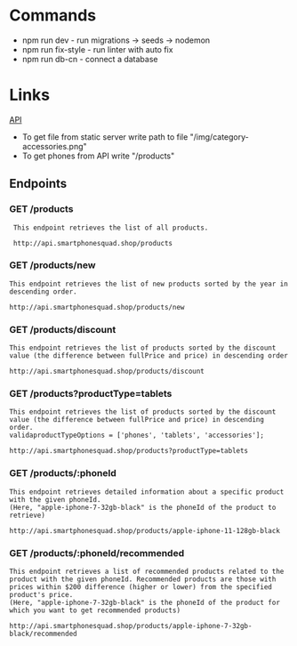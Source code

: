 # Commands

- npm run dev - run migrations -> seeds -> nodemon
- npm run fix-style - run linter with auto fix
- npm run db-cn - connect a database

# Links

[API](https://api.smartphonesquad.shop/products)

- To get file from static server write path to file "/img/category-accessories.png"
- To get phones from API write "/products"

## Endpoints

### GET /products
     This endpoint retrieves the list of all products.
     
     http://api.smartphonesquad.shop/products

### GET /products/new
    This endpoint retrieves the list of new products sorted by the year in descending order.
    
    http://api.smartphonesquad.shop/products/new

### GET /products/discount
    This endpoint retrieves the list of products sorted by the discount value (the difference between fullPrice and price) in descending order
    
    http://api.smartphonesquad.shop/products/discount

### GET /products?productType=tablets
    This endpoint retrieves the list of products sorted by the discount value (the difference between fullPrice and price) in descending order.
    validaproductTypeOptions = ['phones', 'tablets', 'accessories'];

    http://api.smartphonesquad.shop/products?productType=tablets

### GET /products/:phoneId
    This endpoint retrieves detailed information about a specific product with the given phoneId.
    (Here, "apple-iphone-7-32gb-black" is the phoneId of the product to retrieve)
    
    http://api.smartphonesquad.shop/products/apple-iphone-11-128gb-black 

### GET /products/:phoneId/recommended

    This endpoint retrieves a list of recommended products related to the product with the given phoneId. Recommended products are those with prices within $200 difference (higher or lower) from the specified product's price.
    (Here, "apple-iphone-7-32gb-black" is the phoneId of the product for which you want to get recommended products)
    
    http://api.smartphonesquad.shop/products/apple-iphone-7-32gb-black/recommended 
